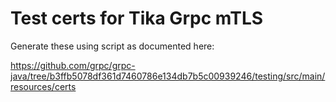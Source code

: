 # Test certs for Tika Grpc mTLS

Generate these using script as documented here: 

https://github.com/grpc/grpc-java/tree/b3ffb5078df361d7460786e134db7b5c00939246/testing/src/main/resources/certs
